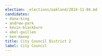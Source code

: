 ```yaml
---
election: _elections/oakland/2014-11-04.md
candidates:
- dana-king
- andrew-park
- kevin-blackburn
- abel-guillen
- ken-maxey
title: City Council District 2
label: City Council
---
```

